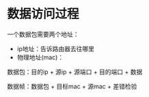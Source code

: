 # 数据访问过程

一个数据包需要两个地址：

- ip地址：告诉路由器去往哪里
- 物理地址(mac)：

数据包：目的ip + 源ip + 源端口 + 目的端口 + 数据

数据帧：数据包 + 目标mac + 源mac + 差错检验